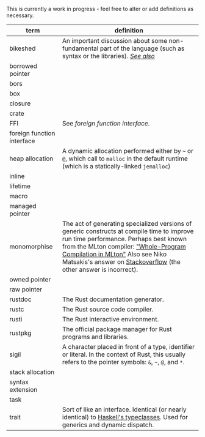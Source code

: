 This is currently a work in progress - feel free to alter or add definitions as necessary.

term | definition
-----|-----------
bikeshed | An important discussion about some non-fundamental part of the language (such as syntax or the libraries). [*See also*](http://www.catb.org/jargon/html/B/bikeshedding.html)
borrowed pointer |
bors |
box |
closure |
crate |
FFI | See _foreign function interface_.
foreign function interface |
heap allocation | A dynamic allocation performed either by `~` or `@`, which call to `malloc` in the default runtime (which is a statically-linked `jemalloc`)
inline |
lifetime |
macro |
managed pointer |
monomorphise | The act of generating specialized versions of generic constructs at compile time to improve run time performance. Perhaps best known from the MLton compiler: ["Whole-Program Compilation in MLton"](http://mlton.org/References.attachments/060916-mlton.pdf) Also see Niko Matsakis's answer on [Stackoverflow](http://stackoverflow.com/a/14198060) (the other answer is incorrect).
owned pointer |
raw pointer | 
rustdoc | The Rust documentation generator.
rustc | The Rust source code compiler.
rusti | The Rust interactive environment.
rustpkg | The official package manager for Rust programs and libraries.
sigil | A character placed in front of a type, identifier or literal. In the context of Rust, this usually refers to the pointer symbols: `&`, `~`, `@`, and `*`.
stack allocation | 
syntax extension |
task | 
trait | Sort of like an interface. Identical (or nearly identical) to [Haskell's typeclasses](http://en.wikipedia.org/wiki/Type_class). Used for generics and dynamic dispatch.
